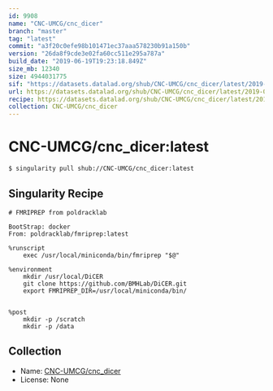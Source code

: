 ```yaml
---
id: 9908
name: "CNC-UMCG/cnc_dicer"
branch: "master"
tag: "latest"
commit: "a3f20c0efe98b101471ec37aaa578230b91a150b"
version: "26da8f9cde3e02fa60cc511e295a787a"
build_date: "2019-06-19T19:23:18.849Z"
size_mb: 12340
size: 4944031775
sif: "https://datasets.datalad.org/shub/CNC-UMCG/cnc_dicer/latest/2019-06-19-a3f20c0e-26da8f9c/26da8f9cde3e02fa60cc511e295a787a.simg"
url: https://datasets.datalad.org/shub/CNC-UMCG/cnc_dicer/latest/2019-06-19-a3f20c0e-26da8f9c/
recipe: https://datasets.datalad.org/shub/CNC-UMCG/cnc_dicer/latest/2019-06-19-a3f20c0e-26da8f9c/Singularity
collection: CNC-UMCG/cnc_dicer
---
```


# CNC-UMCG/cnc_dicer:latest

```bash
$ singularity pull shub://CNC-UMCG/cnc_dicer:latest
```

## Singularity Recipe

```singularity
# FMRIPREP from poldracklab

BootStrap: docker
From: poldracklab/fmriprep:latest

%runscript
    exec /usr/local/miniconda/bin/fmriprep "$@"

%environment
    mkdir /usr/local/DiCER
    git clone https://github.com/BMHLab/DiCER.git
    export FMRIPREP_DIR=/usr/local/miniconda/bin/

    
%post
    mkdir -p /scratch
    mkdir -p /data
```

## Collection

 - Name: [CNC-UMCG/cnc_dicer](https://github.com/CNC-UMCG/cnc_dicer)
 - License: None

